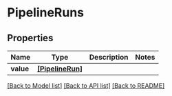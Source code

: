 # PipelineRuns


## Properties
Name | Type | Description | Notes
------------ | ------------- | ------------- | -------------
**value** | [**[PipelineRun]**](PipelineRun.md) |  | 

[[Back to Model list]](../README.md#documentation-for-models) [[Back to API list]](../README.md#documentation-for-api-endpoints) [[Back to README]](../README.md)


